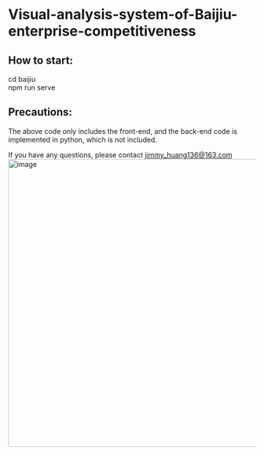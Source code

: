 # Visual-analysis-system-of-Baijiu-enterprise-competitiveness
## How to start:
cd baijiu<br>
npm run serve
## Precautions:
The above code only includes the front-end, and the back-end code is implemented in python, which is not included.

If you have any questions, please contact jimmy_huang136@163.com
<img width="585" alt="image" src="https://user-images.githubusercontent.com/56473454/157232060-32250e70-de89-482f-a1fe-7868f51543cb.png">
